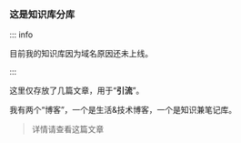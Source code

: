 ### 这是知识库分库

::: info

目前我的知识库因为域名原因还未上线。

:::

这里仅存放了几篇文章，用于“**引流**”。

我有两个“博客”，一个是生活&技术博客，一个是知识兼笔记库。

> 详情请查看这篇文章

